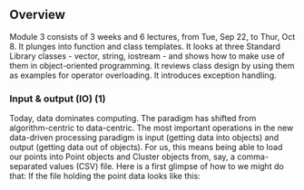 ## Overview
Module 3 consists of 3 weeks and 6 lectures, from Tue, Sep 22, to Thur, Oct 8. It plunges into function and class templates. It looks at three Standard Library classes - vector, string, iostream - and shows how to make use of them in object-oriented programming. It reviews class design by using them as examples for operator overloading. It introduces exception handling.

### Input & output (IO) (1)

Today, data dominates computing. The paradigm has shifted from algorithm-centric to data-centric. The most important operations in the new data-driven processing paradigm is input (getting data into objects) and output (getting data out of objects). For us, this means being able to load our points into Point objects and Cluster objects from, say, a comma-separated values (CSV) file. Here is a first glimpse of how to we might do that: If the file holding the point data looks like this:

